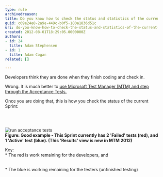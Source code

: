 ```yaml
---
type: rule
archivedreason: 
title: Do you know how to check the status and statistics of the current Sprint?
guid: c09e24e8-2a9e-449c-b0f5-180a1836d51c
uri: do-you-know-how-to-check-the-status-and-statistics-of-the-current-sprint
created: 2012-08-01T18:29:05.0000000Z
authors:
- id: 24
  title: Adam Stephensen
- id: 1
  title: Adam Cogan
related: []

---
```



<p>Developers think they are done when they finish coding and check in.</p>
<p>Wrong. It is much better to <a href="/SoftwareDevelopment/RulesToBetterUserAcceptanceTests/Pages/Do-You-Run-Acceptance-Tests.aspx">use Microsoft Test Manager (MTM) and step through the Acceptance Tests.</a></p>
<p>Once you are doing that, this is how you check the status of the current Sprint&#58;</p>
<br><excerpt class='endintro'></excerpt><br>
<p><img alt="run acceptance tests" src="/SoftwareDevelopment/RulesToBetterUserAcceptanceTests/PublishingImages/check-sprint-status.jpg" />&#160; <br><strong>Figure&#58; Good example - This Sprint currently has 2 'Failed' tests (red), and 1 'Active' test (blue). (This 'Results' view is new in MTM 2012) </strong></p>
<p>Key&#58; <br>* The red is work remaining for the developers, and </p>
<br>* The blue is working remaining for the testers (unfinished testing) 


